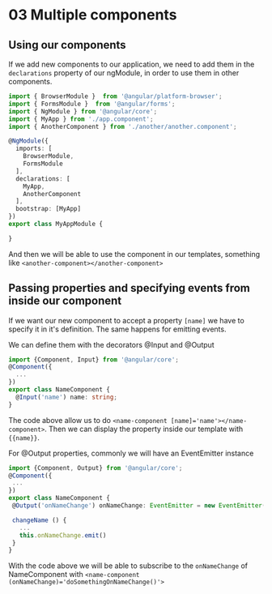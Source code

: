 # 03 Multiple components

## Using our components

If we add new components to our application, we need to add them in the `declarations` property of our ngModule, in order to use them in other components.

```typescript
import { BrowserModule }  from '@angular/platform-browser';
import { FormsModule }  from '@angular/forms';
import { NgModule } from '@angular/core';
import { MyApp } from './app.component';
import { AnotherComponent } from './another/another.component';

@NgModule({
  imports: [
    BrowserModule,
    FormsModule
  ],
  declarations: [
    MyApp,
    AnotherComponent
  ],
  bootstrap: [MyApp]
})
export class MyAppModule {

}
```

And then we will be able to use the component in our templates, something like `<another-component></another-component>`

## Passing properties and specifying events from inside our component

If we want our new component to accept a property `[name]` we have to specify it in it's definition. The same happens for emitting events.

We can define them with the decorators @Input and @Output

```typescript
import {Component, Input} from '@angular/core';
@Component({
  ...
})
export class NameComponent {
  @Input('name') name: string;
}
```

The code above allow us to do `<name-component [name]='name'></name-component>`. Then we can display the property inside
our template with `{{name}}`.

For @Output properties, commonly we will have an EventEmitter instance

 ```typescript
import {Component, Output} from '@angular/core';
@Component({
  ...
})
export class NameComponent {
  @Output('onNameChange') onNameChange: EventEmitter = new EventEmitter();

  changeName () {
    ...
    this.onNameChange.emit()
  }
}
```

With the code above we will be able to subscribe to the `onNameChange` of NameComponent with `<name-component (onNameChange)='doSomethingOnNameChange()'>`